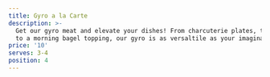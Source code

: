 ```yaml
---
title: Gyro a la Carte
description: >-
  Get our gyro meat and elevate your dishes! From charcuterie plates, to salads,
  to a morning bagel topping, our gyro is as versaltile as your imagination!
price: '10'
serves: 3-4
position: 4
---
```


